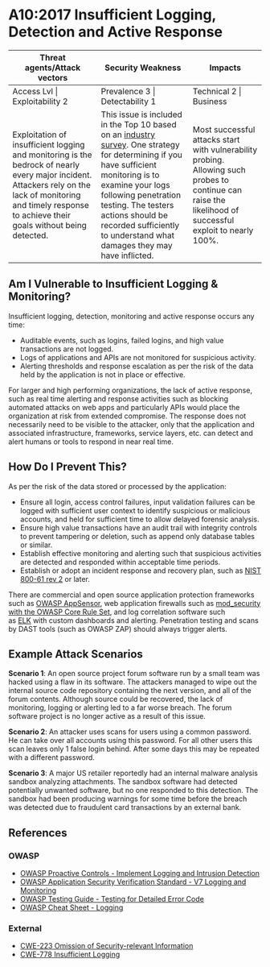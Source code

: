 # A10:2017 Insufficient Logging, Detection and Active Response

| Threat agents/Attack vectors | Security Weakness           | Impacts               |
| -- | -- | -- |
| Access Lvl \| Exploitability 2 | Prevalence 3 \| Detectability 1 | Technical 2 \| Business |
| Exploitation of insufficient logging and monitoring is the bedrock of nearly every major incident. Attackers rely on the lack of monitoring and timely response to achieve their goals without being detected. | This issue is included in the Top 10 based on an [industry survey](https://owasp.blogspot.com/2017/08/owasp-top-10-2017-project-update.html). One strategy for determining if you have sufficient monitoring is to examine your logs following penetration testing. The testers actions should be recorded sufficiently to understand what damages they may have inflicted. | Most successful attacks start with vulnerability probing. Allowing such probes to continue can raise the likelihood of successful exploit to nearly 100%. |

## Am I Vulnerable to Insufficient Logging & Monitoring?

Insufficient logging, detection, monitoring and active response occurs any time:

* Auditable events, such as logins, failed logins, and high value transactions are not logged.
* Logs of applications and APIs are not monitored for suspicious activity.
* Alerting thresholds and response escalation as per the risk of the data held by the application is not in place or effective.

For larger and high performing organizations, the lack of active response, such as real time alerting and response activities such as blocking automated attacks on web apps and particularly APIs would place the organization at risk from extended compromise. The response does not necessarily need to be visible to the attacker, only that the application and associated infrastructure, frameworks, service layers, etc. can detect and alert humans or tools to respond in near real time.

## How Do I Prevent This?

As per the risk of the data stored or processed by the application:

* Ensure all login, access control failures, input validation failures can be logged with sufficient user context to identify suspicious or malicious accounts, and held for sufficient time to allow delayed forensic analysis.
* Ensure high value transactions have an audit trail with integrity controls to prevent tampering or deletion, such as append only database tables or similar.
* Establish effective monitoring and alerting such that suspicious activities are detected and responded within acceptable time periods.
* Establish or adopt an incident response and recovery plan, such as [NIST 800-61 rev 2](https://csrc.nist.gov/publications/detail/sp/800-61/rev-2/final) or later.

There are commercial and open source application protection frameworks such as [OWASP AppSensor](https://www.owasp.org/index.php/OWASP_AppSensor_Project), web application firewalls such as [mod_security with the OWASP Core Rule Set](https://www.owasp.org/index.php/Category:OWASP_ModSecurity_Core_Rule_Set_Project), and log correlation software such as [ELK](https://www.elastic.co/products) with custom dashboards and alerting. Penetration testing and scans by DAST tools (such as OWASP ZAP) should always trigger alerts.

## Example Attack Scenarios

**Scenario 1**: An open source project forum software run by a small team was hacked using a flaw in its software. The attackers managed to wipe out the internal source code repository containing the next version, and all of the forum contents. Although source could be recovered, the lack of monitoring, logging or alerting led to a far worse breach. The forum software project is no longer active as a result of this issue.

**Scenario 2**: An attacker uses scans for users using a common password. He can take over all accounts using this password. For all other users this scan leaves only 1 false login behind. After some days this may be repeated with a different password.

**Scenario 3**: A major US retailer reportedly had an internal malware analysis sandbox analyzing attachments. The sandbox software had detected potentially unwanted software, but no one responded to this detection. The sandbox had been producing warnings for some time before the breach was detected due to fraudulent card transactions by an external bank.

## References

### OWASP

* [OWASP Proactive Controls - Implement Logging and Intrusion Detection](https://www.owasp.org/index.php/OWASP_Proactive_Controls#8:_Implement_Logging_and_Intrusion_Detection)
* [OWASP Application Security Verification Standard - V7 Logging and Monitoring](https://www.owasp.org/index.php/Category:OWASP_Application_Security_Verification_Standard_Project#tab=Home)
* [OWASP Testing Guide - Testing for Detailed Error Code](https://www.owasp.org/index.php/Category:OWASP_Application_Security_Verification_Standard_Project#tab=Home)
* [OWASP Cheat Sheet - Logging](https://www.owasp.org/index.php/Logging_Cheat_Sheet)

### External

* [CWE-223 Omission of Security-relevant Information](https://cwe.mitre.org/data/definitions/223.html)
* [CWE-778 Insufficient Logging](https://cwe.mitre.org/data/definitions/778.html)
